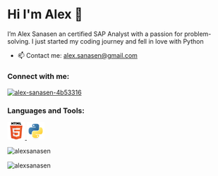 # Hi I'm Alex 👋

I’m Alex Sanasen an certified SAP Analyst with a passion for problem-solving.
I just started my coding journey and fell in love with Python

- 📫 Contact me: alex.sanasen@gmail.com

### Connect with me:
<p align="left">
<a href="https://linkedin.com/in/alex-sanasen-4b53316" target="blank"><img align="center" src="https://raw.githubusercontent.com/rahuldkjain/github-profile-readme-generator/master/src/images/icons/Social/linked-in-alt.svg" alt="alex-sanasen-4b53316" height="30" width="40" /></a>
</p>

### Languages and Tools:
<p align="left"> <a href="https://www.w3.org/html/" target="_blank" rel="noreferrer"> <img src="https://raw.githubusercontent.com/devicons/devicon/master/icons/html5/html5-original-wordmark.svg" alt="html5" width="40" height="40"/> </a> <a href="https://www.python.org" target="_blank" rel="noreferrer"> <img src="https://raw.githubusercontent.com/devicons/devicon/master/icons/python/python-original.svg" alt="python" width="40" height="40"/> </a> </p>

<p align="left"> <img src="https://komarev.com/ghpvc/?username=alexsanasen&label=Profile%20views&color=0e75b6&style=flat" alt="alexsanasen" /> </p>

<p><img align="center" src="https://github-readme-stats.vercel.app/api/top-langs?username=alexsanasen&show_icons=true&locale=en&layout=compact" alt="alexsanasen" /></p>
